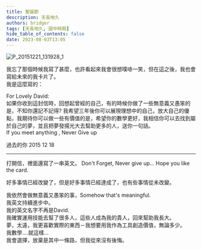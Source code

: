 ```yaml
---
title: 聖誕節
description: 天長地久
authors: bridger
tags: [天長地久, 國中時期]
hide_table_of_contents: false
date: 2023-08-03T13:05
---
```


![P_20151221_131928_1](https://e.brid.cf/i/2023/08/17/nmwusv.webp)


<!-- truncate -->

我忘了那個時候我寫了甚麼，也許看起來我會很想噗哧一笑，但在這之後，我也會寫給未來的我卡片了。  
我是這麼寫的：  

For Lovely David:  
如果你收到這封信時，回想起曾經的自己，有的時候你做了一些無意義又愚笨的是，不知你還記不記得? 我希望三年後你可以展現理想中的自己，放大自己的優點，我期待你可以做一些有價值的是，希望你的數學更好，我相信你可以去找到屬於自己的夢，並且把夢發揚光大去幫助更多的人，送你一句話。  
If you meet anything , Never Give up  

過去的你 2015 12 18    

---
打開信，裡面還寫了一串英文。 Don't Forget, Never give up... Hope you like the card.  

好多事情已經改變了，但是好多事情已經達成了，也有些事情從未改變。  

我依然會做無意義又愚笨的事，Somehow that's meaningful.  
我英文持續進步中。  
我的英文名字不再是David.  
我確實運用技能去幫了很多人，這些人成為我的貴人，回來幫助我長大。  
夢，太遠，我更喜歡實際的東西－我想要用我作為工具創造價值，無論多少。  
我數學....就這樣...  
我會選擇，放棄是其中一條路，但我從來沒有後悔。  